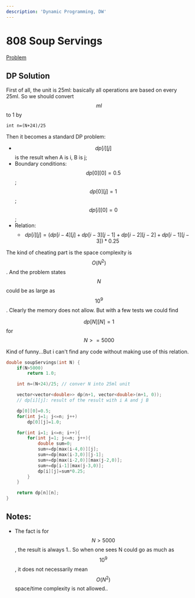 ```yaml
---
description: 'Dynamic Programming, DW'
---
```


# 808 Soup Servings

[Problem](https://leetcode.com/problems/soup-servings/)

## DP Solution

First of all, the unit is 25ml: basically all operations are based on every 25ml. So we should convert $$ml$$ to 1 by

`int n=(N+24)/25`

Then it becomes a standard DP problem:

* $$dp[i][j]$$ is the result when A is i, B is j;
* Boundary conditions: $$dp[0][0]=0.5$$; $$dp[0][j]=1$$; $$dp[i][0]=0$$;
* Relation:
  * $$dp[i][j]=(dp[i-4][j]+dp[i-3][j-1]+dp[i-2][j-2]+dp[i-1][j-3])*0.25$$

The kind of cheating part is the space complexity is $$O(N^2)$$. And the problem states $$N$$ could be as large as $$10^{9}$$. Clearly the memory does not allow. But with a few tests we could find

$$dp[N][N]=1$$ for $$N>=5000$$

Kind of funny...But i can't find any code without making use of this relation.

```cpp
double soupServings(int N) {
    if(N>5000)
        return 1.0;

    int n=(N+24)/25; // conver N into 25ml unit

    vector<vector<double>> dp(n+1, vector<double>(n+1, 0));
    // dp[i][j]: result of the result with i A and j B

    dp[0][0]=0.5;
    for(int j=1; j<=n; j++)
        dp[0][j]=1.0;

    for(int i=1; i<=n; i++){
        for(int j=1; j<=n; j++){
            double sum=0;
            sum+=dp[max(i-4,0)][j];
            sum+=dp[max(i-3,0)][j-1];
            sum+=dp[max(i-2,0)][max(j-2,0)];
            sum+=dp[i-1][max(j-3,0)];
            dp[i][j]=sum*0.25;
        }
    }

    return dp[n][n];
}
```

## Notes:

* The fact is for $$N>5000$$, the result is always 1.. So when one sees N could go as much as $$10^{9}$$, it does not necessarily mean $$O(N^2)$$ space/time complexity is not allowed..

